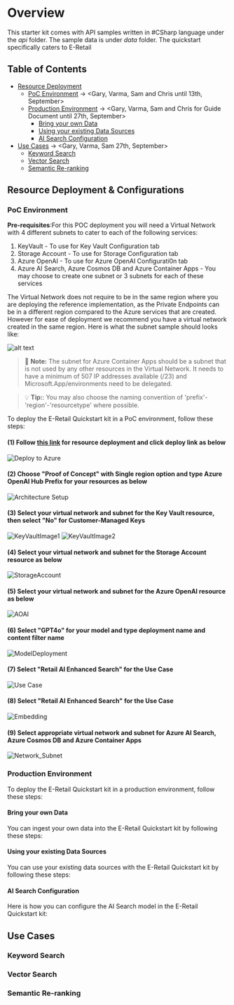 # Overview

This starter kit comes with API samples written in #CSharp language under the *api* folder. The sample data is under *data* folder. The quickstart specifically caters to E-Retail 

## Table of Contents

- [Resource Deployment](#resource-deployment--configurations)
  - [PoC Environment](#poc-environment) -> <Gary, Varma, Sam and Chris until 13th, September>
  - [Production Environment](#production-environment) -> <Gary, Varma, Sam and Chris for Guide Document until 27th, September>
    - [Bring your own Data](#bring-your-own-data)
    - [Using your existing Data Sources](#using-your-existing-data-sources)
    - [AI Search Configuration](#ai-search-configuration)
- [Use Cases](#use-cases) -> <Gary, Varma, Sam 27th, September>
  - [Keyword Search](#keyword-search)
  - [Vector Search](#vector-search)
  - [Semantic Re-ranking](#semantic-re-ranking)

## Resource Deployment & Configurations

### PoC Environment

**Pre-requisites**:For this POC deployment you will need a Virtual Network with 4 different subnets to cater to each of the following services:

1) KeyVault - To use for Key Vault Configuration tab
2) Storage Account - To use for Storage Configuration tab
3) Azure OpenAI - To use for Azure OpenAI Configurati0n tab
4) Azure AI Search, Azure Cosmos DB and Azure Container Apps - You may choose to create one subnet or 3 subnets for each of these services

The Virtual Network does not require to be in the same region where you are deploying the reference implementation, as the Private Endpoints can be in a different region compared to the Azure services that are created. However for ease of deployment we recommend you have a virtual network created in the same region. Here is what the subnet sample should looks like:

![alt text](../media/02_Subnet_Sample.PNG)

> :memo: **Note:** The subnet for Azure Container Apps should be a subnet that is not used by any other resources in the Virtual Network. It needs to have a minimum of 507 IP addresses available (/23) and Microsoft.App/environments need to be delegated.

> :bulb: **Tip:**: You may also choose the naming convention of 'prefix'-'region'-'resourcetype' where possible.

To deploy the E-Retail Quickstart kit in a PoC environment, follow these steps:

#### (1) Follow [this link](https://github.com/Gary3207Lee/ai-hub?tab=readme-ov-file#enterprise-azure-openai-hub-reference-implementation) for resource deployment and click deploy link as below

![Deploy to Azure](/media/02_Deploy_to_Azure.png)

#### (2) Choose "Proof of Concept" with Single region option and type Azure OpenAI Hub Prefix for your resources as below

![Architecture Setup](/media/02_Architecture_Setup.png)

#### (3) Select your virtual network and subnet for the Key Vault resource, then select "No" for Customer-Managed Keys

![KeyVaultImage1](../media/02_KeyVault1.PNG)
![KeyVaultImage2](../media/02_KeyVault2.PNG)


#### (4) Select your virtual network and subnet for the Storage Account resource as below

![StorageAccount](/media/02_StorageAccount.png)

#### (5) Select your virtual network and subnet for the Azure OpenAI resource as below

![AOAI](/media/02_AOAI.png)

#### (6) Select "GPT4o" for your model and type deployment name and content filter name

![ModelDeployment](/media/02_ModelDeployment.png)

#### (7) Select "Retail AI Enhanced Search" for the Use Case

![Use Case](/media/02_UseCase.png)

#### (8) Select "Retail AI Enhanced Search" for the Use Case

![Embedding](/media/02_Embedding.png)

#### (9) Select appropriate virtual network and subnet for Azure AI Search, Azure Cosmos DB and Azure Container Apps

![Network_Subnet](/media/02_Network_Subnet.png)


### Production Environment

To deploy the E-Retail Quickstart kit in a production environment, follow these steps:

#### Bring your own Data

You can ingest your own data into the E-Retail Quickstart kit by following these steps:

#### Using your existing Data Sources

You can use your existing data sources with the E-Retail Quickstart kit by following these steps:

#### AI Search Configuration

Here is how you can configure the AI Search model in the E-Retail Quickstart kit:

## Use Cases

### Keyword Search

### Vector Search

### Semantic Re-ranking
